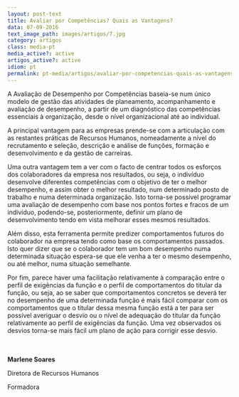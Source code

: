 ```yaml
---
layout: post-text
title: Avaliar por Competências? Quais as Vantagens?
data: 07-09-2016
text_image_path: images/artigos/7.jpg
category: artigos
class: media-pt
media_active?: active
artigos_active?: active
idiom: pt
permalink: pt-media/artigos/avaliar-por-competencias-quais-as-vantagens
---
```


A Avaliação de Desempenho por Competências baseia-se num único modelo de gestão das atividades de planeamento, acompanhamento e avaliação de desempenho, a partir de um diagnóstico das competências essenciais à organização, desde o nível organizacional até ao individual.

A principal vantagem para as empresas prende-se com a articulação com as restantes práticas de Recursos Humanos, nomeadamente a nível do recrutamento e seleção, descrição e análise de funções, formação e desenvolvimento e da gestão de carreiras.

Uma outra vantagem tem a ver com o facto de centrar todos os esforços dos colaboradores da empresa nos resultados, ou seja, o indivíduo desenvolve diferentes competências com o objetivo de ter o melhor desempenho, e assim obter o melhor resultado, num determinado posto de trabalho e numa determinada organização. Isto torna-se possível programar uma avaliação de desempenho com base nos pontos fortes e fracos de um indivíduo, podendo-se, posteriormente, definir um plano de desenvolvimento tendo em vista melhorar esses mesmos resultados.

Além disso, esta ferramenta permite predizer comportamentos futuros do colaborador na empresa tendo como base os comportamentos passados. Isto quer dizer que se o colaborador tem um bom desempenho numa determinada situação espera-se que ele venha a ter o mesmo desempenho, ou até melhor, numa situação semelhante.

Por fim, parece haver uma facilitação relativamente à comparação entre o perfil de exigências da função e o perfil de comportamentos do titular da função, ou seja, ao se saber que comportamentos concretos se deverá ter no desempenho de uma determinada função é mais fácil comparar com os comportamentos que o titular dessa mesma função está a ter para ser possível averiguar o desvio ou o nível de adequação do titular da função relativamente ao perfil de exigências da função. Uma vez observados os desvios torna-se mais fácil um plano de ação para corrigir esse desvio.<br><br><br>

 

**Marlene Soares**

Diretora de Recursos Humanos

Formadora
